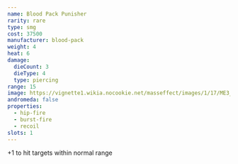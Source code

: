 ```yaml
---
name: Blood Pack Punisher
rarity: rare
type: smg
cost: 37500
manufacturer: blood-pack
weight: 4
heat: 6
damage:
  dieCount: 3
  dieType: 4
  type: piercing
range: 15
image: https://vignette1.wikia.nocookie.net/masseffect/images/1/17/ME3_Blood_Pack_Punisher_Smg.png/revision/latest?cb=20120809190511
andromeda: false
properties:
  - hip-fire
  - burst-fire
  - recoil
slots: 1
---
```

+1 to hit targets within normal range